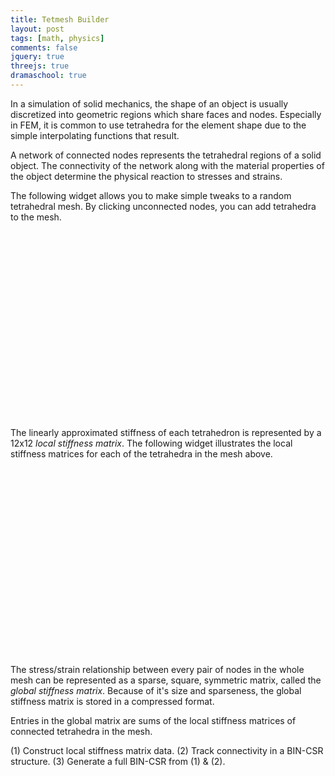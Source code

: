 ```yaml
---
title: Tetmesh Builder
layout: post
tags: [math, physics]
comments: false
jquery: true
threejs: true
dramaschool: true
---
```


<style>
div.container-3js canvas {
    background-color: #000;
    width: 100%;
    height: 100%;
    padding: 0;
    margin: 0;
    position: static;
}

div.centered {
    text-align: center;
}
</style>

In a simulation of solid mechanics, the shape of an object is usually discretized into geometric regions which share faces and nodes. Especially in FEM, it is common to use tetrahedra for the element shape due to the simple interpolating functions that result.

A network of connected nodes represents the tetrahedral regions of a solid object. The connectivity of the network along with the material properties of the object determine the physical reaction to stresses and strains.

The following widget allows you to make simple tweaks to a random tetrahedral mesh. By clicking unconnected nodes, you can add tetrahedra to the mesh.

<div class="container-3js" id="tetmeshbuilder-tetmesh" style="height:300px;"></div>

The linearly approximated stiffness of each tetrahedron is represented by a 12x12 _local stiffness matrix_. The following widget illustrates the local stiffness matrices for each of the tetrahedra in the mesh above.

<div class="container-3js" id="tetmeshbuilder-tetstiffinspector-local" style="height:300px;"></div>

The stress/strain relationship between every pair of nodes in the whole mesh can be represented as a sparse, square, symmetric matrix, called the _global stiffness matrix_. Because of it's size and sparseness, the global stiffness matrix is stored in a compressed format.

Entries in the global matrix are sums of the local stiffness matrices of connected tetrahedra in the mesh.

(1) Construct local stiffness matrix data.
(2) Track connectivity in a BIN-CSR structure.
(3) Generate a full BIN-CSR from (1) & (2).

<div class="container-3js" id="tetmeshbuilder-tetstiffinspector-global" style="height:300px;"></div>

<br>

<script>
{% include js/tetmeshbuilder.js %}
{% include js/tetstiffinspector-local.js %}
{% include js/tetstiffinspector-global.js %}

// Attach the tetmesh builder & stiffness inspector to the correct elements
$(document).ready(function() {

    // Create widgets in html elements
    TetMeshBuilder.onReady($("#tetmeshbuilder-tetmesh"));
    TetStiffInspectorLocal.onReady($("#tetmeshbuilder-tetstiffinspector-local"), TetMeshBuilder.tetmesh);
    //TetStiffInspectorGlobal.onReady($("#tetmeshbuilder-tetstiffinspector-global"), TetMeshBuilder.tetmesh);

    // Attach widgets with callbacks
    var updateMatrices = function() {
        TetStiffInspectorLocal.generateMatrix();
        //TetStiffInspectorGlobal.generateMatrix();
    };
    TetMeshBuilder.onTetAdded = updateMatrices;
    updateMatrices();
});
</script>
